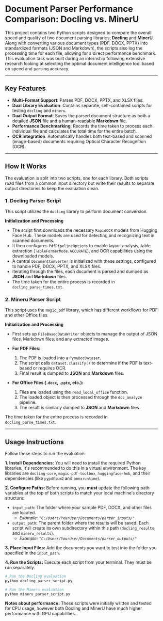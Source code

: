 # Document Parser Performance Comparison: Docling vs. MinerU

This project contains two Python scripts designed to compare the overall speed and quality of two document parsing libraries: **Docling** and **MinerU**.
Along with converting various document types (PDF, DOCX, PPTX) into standardized formats (JSON and Markdown), the scripts also log the processing time for each file, allowing for a direct performance benchmark.
This evaluation task was built during an internship following extensive research looking at selecting the optimal document intelligence tool based on speed and parsing accuracy.

---

## Key Features

* **Multi-Format Support**: Parses PDF, DOCX, PPTX, and XLSX files.
* **Dual Library Evaluation**: Contains separate, self-contained scripts for testing `docling` and `mineru`.
* **Dual Output Format**: Saves the parsed document structure as both a detailed **JSON** file and a human-readable **Markdown** file.
* **Performance Benchmarking**: Records the time taken to process each individual file and calculates the total time for the entire batch.
* **OCR Integration**: Automatically handles both text-based and scanned (image-based) documents requiring Optical Character Recognition (OCR).

---

## How It Works

The evaluation is split into two scripts, one for each library. Both scripts read files from a common input directory but write their results to separate output directories to keep the evaluation clean.

### 1. Docling Parser Script

This script utilizes the `docling` library to perform document conversion.

**Initialization and Processing**
* The script first downloads the necessary `RapidOCR` models from Hugging Face Hub. These models are used for detecting and recognizing text in scanned documents.
* It then configures `PdfPipelineOptions` to enable layout analysis, table extraction (`TableFormerMode.ACCURATE`), and OCR capabilities using the downloaded models.
* A central `DocumentConverter` is initialized with these settings, configured to handle PDF, DOCX, PPTX, and XLSX files.
* Iterating through the files, each document is parsed and dumped as **JSON** and **Markdown** files.
* The time taken for the entire process is recorded in `docling_parse_times.txt`.

### 2. Mineru Parser Script

This script uses the `magic_pdf` library, which has different workflows for PDF and other Office files.

**Initialization and Processing**
* First sets up `FileBasedDataWriter` objects to manage the output of JSON files, Markdown files, and any extracted images.

* **For PDF Files:**
    1.  The PDF is loaded into a `PymuDocDataset`.
    2.  The script calls `dataset.classify()` to determine if the PDF is text-based or requires OCR.
    3.  Final result is dumped to **JSON** and **Markdown** files.

* **For Office Files (`.docx`, `.pptx`, etc.):**
    1.  Files are loaded using the `read_local_office` function.
    2.  The loaded object is then processed through the `doc_analyze` pipeline.
    3.  The result is similarly dumped to **JSON** and **Markdown** files.

The time taken for the entire process is recorded in `docling_parse_times.txt`.

---

## Usage Instructions

Follow these steps to run the evaluation:

**1. Install Dependencies:**
You will need to install the required Python libraries. It's recommended to do this in a virtual environment. The key libraries are `docling-core`, `magic-pdf-toolbox`, `huggingface-hub`, and their dependencies (like `pypdfium2` and `onnxruntime`).

**2. Configure Paths:**
Before running, you **must** update the following path variables at the top of both scripts to match your local machine's directory structure:

* `input_path`: The folder where your sample PDF, DOCX, and other files are located.
    * *Example: `"C:/Users/YourUser/Documents/parser_inputs/"`*
* `output_path`: The parent folder where the results will be saved. Each script will create its own subdirectory within this path (`docling_results` and `mineru_results`).
    * *Example: `"C:/Users/YourUser/Documents/parser_outputs/"`*

**3. Place Input Files:**
Add the documents you want to test into the folder you specified in the `input_path`.

**4. Run the Scripts:**
Execute each script from your terminal. They must be run separately.

```bash
# Run the Docling evaluation
python docling_parser_script.py

# Run the Mineru evaluation
python mineru_parser_script.py
```

**Notes about performance:** These scripts were initially written and tested for CPU usage, however both Docling and MinerU have much higher performance with GPU capabilities. 
